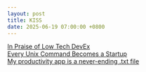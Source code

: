 ```yaml
---
layout: post
title: KISS
date: 2025-06-19 07:00:00 +0800
---
```


[In Praise of Low Tech DevEx](https://zwischenzugs.com/2024/07/05/in-praise-of-low-tech-devex/)  
[Every Unix Command Becomes a Startup](https://mattrickard.com/every-unix-command-becomes-a-startup)  
[My productivity app is a never-ending .txt file](https://jeffhuang.com/productivity_text_file/)  
